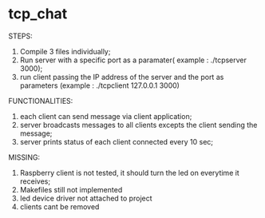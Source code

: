 # tcp_chat

STEPS:

1. Compile 3 files individually;  
2. Run server with a specific port as a paramater( example : ./tcpserver 3000);
3. run client passing the IP address of the server and the port as parameters (example : ./tcpclient 127.0.0.1 3000)



FUNCTIONALITIES: 

1. each client can send message via client application;
2. server broadcasts messages to all clients excepts the client sending the message;
3. server prints status of each client connected every 10 sec;

MISSING:

1. Raspberry client is not tested, it should turn the led on everytime it receives;
2. Makefiles still not implemented
3. led device driver not attached to project
4. clients cant be removed

